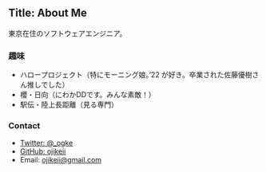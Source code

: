 Title: About Me
---

東京在住のソフトウェアエンジニア。

### 趣味

- ハロープロジェクト（特にモーニング娘。’22 が好き。卒業された佐藤優樹さん推しでした）
- 櫻・日向（にわかDDです。みんな素敵！）
- 駅伝・陸上長距離（見る専門）

### Contact

- [Twitter: @_ogke](https://twitter.com/_ogke)
- [GitHub: ojikeii](https://github.com/ojikeii)
- Email: ojikeii@gmail.com
